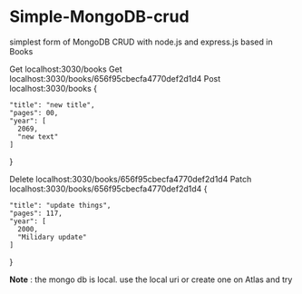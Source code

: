 # Simple-MongoDB-crud
simplest form of MongoDB CRUD with node.js and express.js based in Books

Get localhost:3030/books
Get localhost:3030/books/656f95cbecfa4770def2d1d4
Post localhost:3030/books
{

    "title": "new title",
    "pages": 00,
    "year": [
      2069,
      "new text"
    ]
  }

  Delete localhost:3030/books/656f95cbecfa4770def2d1d4
  Patch localhost:3030/books/656f95cbecfa4770def2d1d4
  {
  
    "title": "update things",
    "pages": 117,
    "year": [
      2000,
      "Milidary update"
    ]
  }

**Note** : the mongo db is local. use the local uri or create one on Atlas and try 
